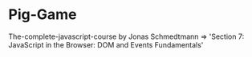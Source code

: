 # Pig-Game

The-complete-javascript-course by Jonas Schmedtmann => 'Section 7: JavaScript in the Browser: DOM and Events Fundamentals'
